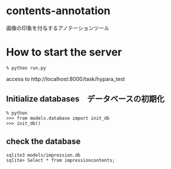 # contents-annotation

画像の印象を付与するアノテーションツール


# How to start the server

```
% python run.py
```

access to http://localhost:8000/task/hypara_test


## Initialize databases　データベースの初期化

```
% python
>>> from models.database import init_db
>>> init_db()
```


## check the database

```
sqlite3 models/impression.db
sqlite> Select * from impressioncontents;
```
